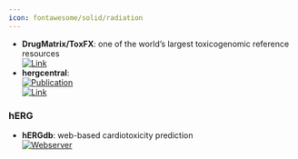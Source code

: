 ```yaml
---
icon: fontawesome/solid/radiation
---
```


- **DrugMatrix/ToxFX**: one of the world’s largest toxicogenomic reference resources  
	[![Link](https://img.shields.io/badge/Link-online-brightgreen?style=for-the-badge&logo=cachet&logoColor=65FF8F)](https://ntp.niehs.nih.gov/data/drugmatrix)  
- **hergcentral**:   
	[![Publication](https://img.shields.io/badge/Publication-Citations:39-blue?style=for-the-badge&logo=bookstack)](https://doi.org/10.1089%2Fadt.2011.0425)  
	[![Link](https://img.shields.io/badge/Link-offline-red?style=for-the-badge&logo=xamarin&logoColor=red)](http://www.hergcentral.org/)  
### **hERG**
- **hERGdb**: web-based cardiotoxicity prediction  
	[![Webserver](https://img.shields.io/badge/Webserver-online-brightgreen?style=for-the-badge&logo=cachet&logoColor=65FF8F)](https://drugdesign.riken.jp/hERGdb/)  
